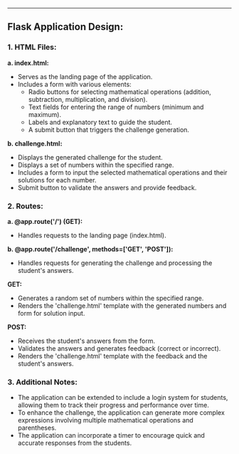 ---

## Flask Application Design:

### 1. HTML Files:

**a. index.html:**
- Serves as the landing page of the application.
- Includes a form with various elements:
  - Radio buttons for selecting mathematical operations (addition, subtraction, multiplication, and division).
  - Text fields for entering the range of numbers (minimum and maximum).
  - Labels and explanatory text to guide the student.
  - A submit button that triggers the challenge generation.

**b. challenge.html:**
- Displays the generated challenge for the student.
- Displays a set of numbers within the specified range.
- Includes a form to input the selected mathematical operations and their solutions for each number.
- Submit button to validate the answers and provide feedback.

### 2. Routes:

**a. @app.route('/') (GET):**
- Handles requests to the landing page (index.html).

**b. @app.route('/challenge', methods=['GET', 'POST']):**
- Handles requests for generating the challenge and processing the student's answers.

**GET:**
  - Generates a random set of numbers within the specified range.
  - Renders the 'challenge.html' template with the generated numbers and form for solution input.

**POST:**
  - Receives the student's answers from the form.
  - Validates the answers and generates feedback (correct or incorrect).
  - Renders the 'challenge.html' template with the feedback and the student's answers.

### 3. Additional Notes:

- The application can be extended to include a login system for students, allowing them to track their progress and performance over time.
- To enhance the challenge, the application can generate more complex expressions involving multiple mathematical operations and parentheses.
- The application can incorporate a timer to encourage quick and accurate responses from the students.